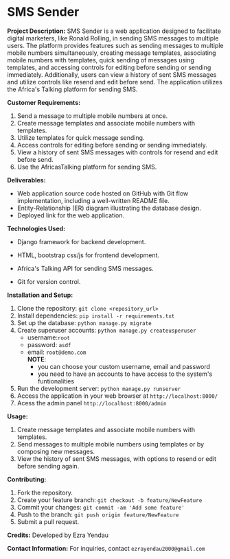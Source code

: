 # SMS Sender

**Project Description:**
SMS Sender is a web application designed to facilitate digital marketers, like Ronald Rolling, in sending SMS messages to multiple users. The platform provides features such as sending messages to multiple mobile numbers simultaneously, creating message templates, associating mobile numbers with templates, quick sending of messages using templates, and accessing controls for editing before sending or sending immediately. Additionally, users can view a history of sent SMS messages and utilize controls like resend and edit before send. The application utilizes the Africa's Talking platform for sending SMS.

**Customer Requirements:**

1. Send a message to multiple mobile numbers at once.
2. Create message templates and associate mobile numbers with templates.
3. Utilize templates for quick message sending.
4. Access controls for editing before sending or sending immediately.
5. View a history of sent SMS messages with controls for resend and edit before send.
6. Use the AfricasTalking platform for sending SMS.

**Deliverables:**

- Web application source code hosted on GitHub with Git flow implementation, including a well-written README file.
- Entity-Relationship (ER) diagram illustrating the database design.
- Deployed link for the web application.

**Technologies Used:**

- Django framework for backend development.
- HTML, bootstrap css/js for frontend development.
- Africa's Talking API for sending SMS messages.

- Git for version control.

**Installation and Setup:**

1. Clone the repository: `git clone <repository_url>`
2. Install dependencies: `pip install -r requirements.txt`
3. Set up the database: `python manage.py migrate`
4. Create superuser accounts: `python manage.py createusperuser`
    - username:`root`
    - password: `asdf`
    - email: `root@demo.com`\
    **NOTE**:  
        - you can choose your custom username, email and password
        - you need to have an accounts to have access to the system's funtionalities
4. Run the development server: `python manage.py runserver`
5. Access the application in your web browser at `http://localhost:8000/`
6. Acess the admin panel `http://localhost:8000/admin`

**Usage:**

1. Create message templates and associate mobile numbers with templates.
2. Send messages to multiple mobile numbers using templates or by composing new messages.
3. View the history of sent SMS messages, with options to resend or edit before sending again.

**Contributing:**

1. Fork the repository.
2. Create your feature branch: `git checkout -b feature/NewFeature`
3. Commit your changes: `git commit -am 'Add some feature'`
4. Push to the branch: `git push origin feature/NewFeature`
5. Submit a pull request.

**Credits:**
Developed by Ezra Yendau

**Contact Information:**
For inquiries, contact `ezrayendau2000@gmail.com`
